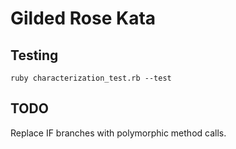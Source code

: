 # Gilded Rose Kata

## Testing

    ruby characterization_test.rb --test

## TODO

Replace IF branches with polymorphic method calls.
